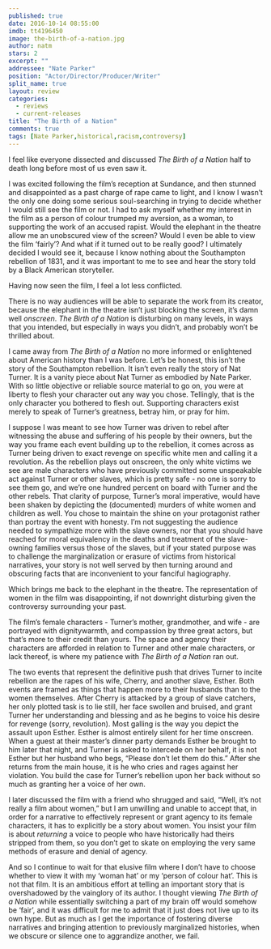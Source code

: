 ```yaml
---
published: true
date: 2016-10-14 08:55:00
imdb: tt4196450
image: the-birth-of-a-nation.jpg
author: natm
stars: 2
excerpt: ""
addressee: "Nate Parker"
position: "Actor/Director/Producer/Writer"
split_name: true
layout: review
categories: 
  - reviews
  - current-releases
title: "The Birth of a Nation"
comments: true
tags: [Nate Parker,historical,racism,controversy]
---
```

I feel like everyone dissected and discussed _The Birth of a Nation_ half to death long before most of us even saw it. 

I was excited following the film’s reception at Sundance, and then stunned and disappointed as a past charge of rape came to light, and I know I wasn’t the only one doing some serious soul-searching in trying to decide whether I would still see the film or not. I had to ask myself whether my interest in the film as a person of colour trumped my aversion, as a woman, to supporting the work of an accused rapist. Would the elephant in the theatre allow me an unobscured view of the screen? Would I even be able to view the film ‘fairly’? And what if it turned out to be really good?  I ultimately decided I would see it, because I know nothing about the Southampton rebellion of 1831, and it was important to me to see and hear the story told by a Black American storyteller. 

Having now seen the film, I feel a lot less conflicted. 

There is no way audiences will be able to separate the work from its creator, because the elephant in the theatre isn’t just blocking the screen, it’s damn well _onscreen_. _The Birth of a Nation_ is disturbing on many levels, in ways that you intended, but especially in ways you didn’t, and probably won’t be thrilled about. 

I came away from _The Birth of a Nation_ no more informed or enlightened about American history than I was before. Let’s be honest, this isn’t the story of the Southampton rebellion. It isn’t even really the story of Nat Turner. It is a vanity piece about Nat Turner as embodied by Nate Parker. With so little objective or reliable source material to go on, you were at liberty to flesh your character out any way you chose. Tellingly, that is the only character you bothered to flesh out. Supporting characters exist merely to speak of Turner’s greatness, betray him, or pray for him. 

I suppose I was meant to see how Turner was driven to rebel after witnessing the abuse and suffering of his people by their owners, but the way you frame each event building up to the rebellion, it comes across as Turner being driven to exact revenge on specific white men and calling it a revolution. As the rebellion plays out onscreen, the only white victims we see are male characters who have previously committed some unspeakable act against Turner or other slaves, which is pretty safe - no one is sorry to see them go, and we’re one hundred percent on board with Turner and the other rebels. That clarity of purpose, Turner’s moral imperative, would have been shaken by depicting the (documented) murders of white women and children as well. You chose to maintain the shine on your protagonist rather than portray the event with honesty. I’m not suggesting the audience needed to sympathize more with the slave owners, nor that you should have reached for moral equivalency in the deaths and treatment of the slave-owning families versus those of the slaves, but if your stated purpose was to challenge the marginalization or erasure of victims from historical narratives, your story is not well served by then turning around and obscuring facts that are inconvenient to your fanciful hagiography. 

Which brings me back to the elephant in the theatre. The representation of women in the film was disappointing, if not downright disturbing given the controversy surrounding your past. 

The film’s female characters - Turner’s mother, grandmother, and wife - are portrayed with dignitywarmth, and compassion by three great actors, but that’s more to their credit than yours. The space and agency their characters are afforded in relation to Turner and other male characters, or lack thereof, is where my patience with _The Birth of a Nation_ ran out. 

The two events that represent the definitive push that drives Turner to incite rebellion are the rapes of his wife, Cherry, and another slave, Esther. Both events are framed as things that happen more to their husbands than to the women themselves. After Cherry is attacked by a group of slave catchers, her only plotted task is to lie still, her face swollen and bruised, and grant Turner her understanding and blessing and as he begins to voice his desire for revenge (sorry, revolution). Most galling is the way you depict the assault upon Esther. Esther is almost entirely silent for her time onscreen. When a guest at their master’s dinner party demands Esther be brought to him later that night, and Turner is asked to intercede on her behalf, it is not Esther but her husband who begs, “Please don’t let them do this.” After she returns from the main house, it is he who cries and rages against her violation. You build the case for Turner’s rebellion upon her back without so much as granting her a voice of her own.

 I later discussed the film with a friend who shrugged and said, “Well, it’s not really a film about women,” but I am unwilling and unable to accept that, in order for a narrative to effectively represent or grant agency to its female characters, it has to explicitly be a story about women. You insist your film is about _returning_ a voice to people who have historically had theirs stripped from them, so you don’t get to skate on employing the very same methods of erasure and denial of agency. 

And so I continue to wait for that elusive film where I don’t have to choose whether to view it with my ‘woman hat’ or my ‘person of colour hat’. This is not that film. It is an ambitious effort at telling an important story that is overshadowed by the vainglory of its author. I thought viewing _The Birth of a Nation_ while essentially switching a part of my brain off would somehow be ‘fair’, and it was difficult for me to admit that it just does not live up to its own hype. But as much as I get the importance of fostering diverse narratives and bringing attention to previously marginalized histories, when we obscure or silence one to aggrandize another, we fail.